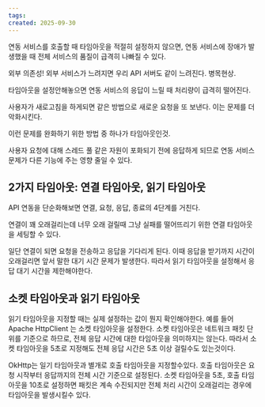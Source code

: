 ```yaml
---
tags: 
created: 2025-09-30
---
```

연동 서비스를 호출할 때 타임아웃을 적절히 설정하지 않으면, 연동 서비스에 장애가 발생했을 때 전체 서비스의 품질이 급격히 나빠질 수 있다.

외부 의존성! 외부 서비스가 느려지면 우리 API 서버도 같이 느려진다. 병목현상.

타임아웃을 설정안해놓으면 연동 서비스의 응답이 느릴 때 처리량이 급격히 떨어진다.

사용자가 새로고침을 하게되면 같은 방법으로 새로운 요청을 또 보낸다. 이는 문제를 더 악화시킨다.

이런 문제를 완화하기 위한 방법 중 하나가 타임아웃인것.

사용자 요청에 대해 스레드 풀 같은 자원이 포화되기 전에 응답하게 되므로 연동 서비스 문제가 다른 기능에 주는 영향 줄일 수 있다.

## 2가지 타임아웃: 연결 타임아웃, 읽기 타임아웃
API 연동을 단순화해보면 연결, 요청, 응답, 종료의 4단계를 거친다.

연결이 꽤 오래걸리는데 너무 오래 걸릴때 그냥 실패를 떨어뜨리기 위한 연결 타임아웃을 세팅할 수 있다.

일단 연결이 되면 요청을 전송하고 응답을 기다리게 된다. 이때 응답을 받기까지 시간이 오래걸리면 앞서 말한 대기 시간 문제가 발생한다. 따라서 읽기 타임아웃을 설정해서 응답 대기 시간을 제한해야한다.

## 소켓 타임아웃과 읽기 타임아웃
읽기 타임아웃을 지정할 때는 실제 설정하는 값이 뭔지 확인해야한다. 예를 들어 Apache HttpClient 는 소켓 타임아웃을 설정한다. 소켓 타임아웃은 네트워크 패킷 단위를 기준으로 하므로, 전체 응답 시간에 대한 타임아웃을 의미하지는 않는다. 따라서 소켓 타임아웃을 5초로 지정해도 전체 응답 시간은 5초 이상 걸릴수도 있는것이다.

OkHttp는 일기 타임아웃과 별개로 호출 타임아웃을 지정할수있다. 호출 타임아웃은 요청 시작부터 응답까지의 전체 시간 기준으로 설정된다. 소켓 타임아웃을 5초, 호출 타임아웃을 10초로 설정하면 패킷은 계속 수진되지만 전체 처리 시간이 오래걸리는 경우에 타임아웃을 발생시킬수 있다.
